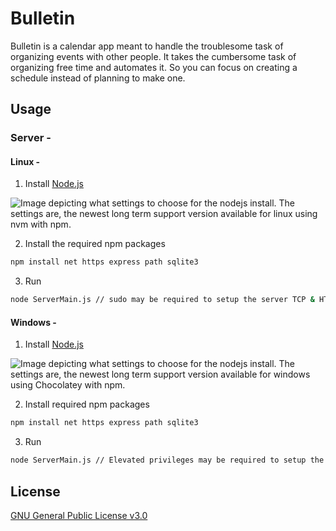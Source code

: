 # Bulletin
Bulletin is a calendar app meant to handle the troublesome task of organizing events with other people. It takes the cumbersome task of organizing free time and automates it. So you can focus on creating a schedule instead of planning to make one.
## Usage
### Server -
#### Linux - 
    
1. Install [Node.js](https://nodejs.org/en/download)

![Image depicting what settings to choose for the nodejs install. The settings are, the newest long term support version available for linux using nvm with npm.](https://github.com/user-attachments/assets/b556d5dd-a82d-44bb-8171-fe8404588286)

2. Install the required npm packages

```bash
npm install net https express path sqlite3
```

3. Run

```bash
node ServerMain.js // sudo may be required to setup the server TCP & HTTPS port. 
```

#### Windows -

1. Install [Node.js](https://nodejs.org/en/download)

![Image depicting what settings to choose for the nodejs install. The settings are, the newest long term support version available for windows using Chocolatey with npm.](https://github.com/user-attachments/assets/93823955-df56-4834-94e0-b485a09df550)

2. Install required npm packages

```bash
npm install net https express path sqlite3
```

3. Run

```bash
node ServerMain.js // Elevated privileges may be required to setup the server TCP & HTTPS Port. 
```

## License

[GNU General Public License v3.0](https://choosealicense.com/licenses/gpl-3.0/#)
